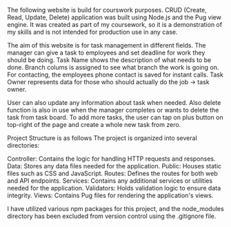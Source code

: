 The following website is build for courswork purposes. CRUD (Create, Read, Update, Delete) application was built using Node.js and the Pug view engine. It was created as part of my coursework, so it is a demonstration of my skills and is not intended for production use in any case.

The aim of this website is for task management in different fields. The manager can give a task to employees and set deadline for work they should be doing. Task Name shows the description of what needs to be done. Branch colums is assigned to see what branch the work is going on. For contacting, the employees phone contact is saved for instant calls. Task Owner represents data for those who should actually do the job -> task owner. 

User can also update any information about task when needed. Also delete function is also in use when the manager completes or wants to delete the task from task board. 
To add more tasks, the user can tap on plus button on top-right of the page and create a whole new task from zero. 

Project Structure is as follows
The project is organized into several directories:

Controller: Contains the logic for handling HTTP requests and responses.
Data: Stores any data files needed for the application.
Public: Houses static files such as CSS and JavaScript.
Routes: Defines the routes for both web and API endpoints.
Services: Contains any additional services or utilities needed for the application.
Validators: Holds validation logic to ensure data integrity.
Views: Contains Pug files for rendering the application's views.

I have utilized various npm packages for this project, and the node_modules directory has been excluded from version control using the .gitignore file. 
